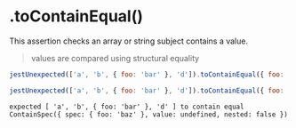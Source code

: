 # .toContainEqual()

This assertion checks an array or string subject contains a value.

> values are compared using structural equality

```js
jestUnexpected(['a', 'b', { foo: 'bar' }, 'd']).toContainEqual({ foo: 'bar' });

jestUnexpected(['a', 'b', { foo: 'bar' }, 'd']).toContainEqual({ foo: 'baz' });
```

```output
expected [ 'a', 'b', { foo: 'bar' }, 'd' ] to contain equal ContainSpec({ spec: { foo: 'baz' }, value: undefined, nested: false })
```
